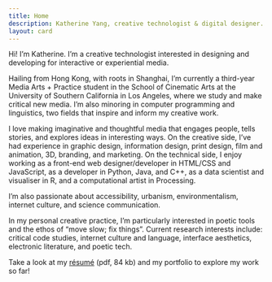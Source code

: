 ```yaml
---
title: Home
description: Katherine Yang, creative technologist & digital designer.
layout: card
---
```


Hi! I’m Katherine. I’m a creative technologist interested in designing and developing for interactive or experiential media.

Hailing from Hong Kong, with roots in Shanghai, I’m currently a third-year Media Arts + Practice student in the School of Cinematic Arts at the University of Southern California in Los Angeles, where we study and make critical new media. I’m also minoring in computer programming and linguistics, two fields that inspire and inform my creative work. 

I love making imaginative and thoughtful media that engages people, tells stories, and explores ideas in interesting ways. On the creative side, I’ve had experience in graphic design, information design, print design, film and animation, <abbr>3D</abbr>, branding, and marketing. On the technical side, I enjoy working as a front-end web designer/developer in <abbr>HTML/CSS</abbr> and JavaScript, as a developer in Python, Java, and <abbr>C++</abbr>, as a data scientist and visualiser in R, and a computational artist in Processing.

I’m also passionate about accessibility, urbanism, environmentalism, internet culture, and science communication.

In my personal creative practice, I’m particularly interested in poetic tools and the ethos of “move slow; fix things”. Current research interests include: critical code studies, internet culture and language, interface aesthetics, electronic literature, and poetic tech.

Take a look at my [résumé](/resume/yang-katherine-resume-202102.pdf) <span class="fileInfo">(pdf, 84 kb)</span> and my portfolio to explore my work so far!